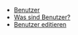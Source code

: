 
  - [Benutzer](./00_teaser.md) 
  - [Was sind Benutzer?](./01_what_are_users.md) 
  - [Benutzer editieren](./02_manage.md) 
